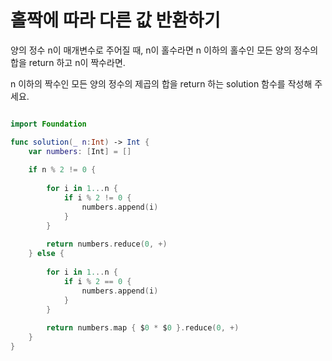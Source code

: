 홀짝에 따라 다른 값 반환하기
===========================

양의 정수 n이 매개변수로 주어질 때, n이 홀수라면 n 이하의 홀수인 모든 양의 정수의 합을 return 하고 n이 짝수라면.  

n 이하의 짝수인 모든 양의 정수의 제곱의 합을 return 하는 solution 함수를 작성해 주세요.   

```swift 

import Foundation

func solution(_ n:Int) -> Int {
    var numbers: [Int] = []
    
    if n % 2 != 0 {
        
        for i in 1...n {
            if i % 2 != 0 {
                numbers.append(i)
            }
        }
        
        return numbers.reduce(0, +)
    } else {
        
        for i in 1...n {
            if i % 2 == 0 {
                numbers.append(i)
            }
        }
        
        return numbers.map { $0 * $0 }.reduce(0, +)
    }
}

```
